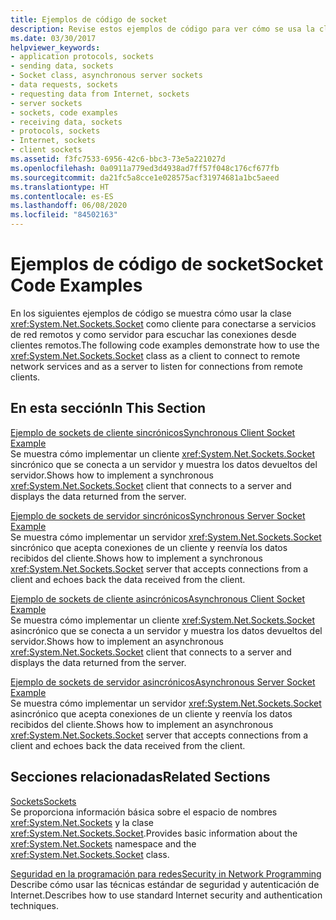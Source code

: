 ```yaml
---
title: Ejemplos de código de socket
description: Revise estos ejemplos de código para ver cómo se usa la clase Socket como cliente para conectarse a servicios de red y como servidor para escuchar las conexiones de los clientes.
ms.date: 03/30/2017
helpviewer_keywords:
- application protocols, sockets
- sending data, sockets
- Socket class, asynchronous server sockets
- data requests, sockets
- requesting data from Internet, sockets
- server sockets
- sockets, code examples
- receiving data, sockets
- protocols, sockets
- Internet, sockets
- client sockets
ms.assetid: f3fc7533-6956-42c6-bbc3-73e5a221027d
ms.openlocfilehash: 0a0911a779ed3d4938ad7ff57f048c176cf677fb
ms.sourcegitcommit: da21fc5a8cce1e028575acf31974681a1bc5aeed
ms.translationtype: HT
ms.contentlocale: es-ES
ms.lasthandoff: 06/08/2020
ms.locfileid: "84502163"
---
```

# <a name="socket-code-examples"></a><span data-ttu-id="affb7-103">Ejemplos de código de socket</span><span class="sxs-lookup"><span data-stu-id="affb7-103">Socket Code Examples</span></span>
<span data-ttu-id="affb7-104">En los siguientes ejemplos de código se muestra cómo usar la clase <xref:System.Net.Sockets.Socket> como cliente para conectarse a servicios de red remotos y como servidor para escuchar las conexiones desde clientes remotos.</span><span class="sxs-lookup"><span data-stu-id="affb7-104">The following code examples demonstrate how to use the <xref:System.Net.Sockets.Socket> class as a client to connect to remote network services and as a server to listen for connections from remote clients.</span></span>  
  
## <a name="in-this-section"></a><span data-ttu-id="affb7-105">En esta sección</span><span class="sxs-lookup"><span data-stu-id="affb7-105">In This Section</span></span>  
 [<span data-ttu-id="affb7-106">Ejemplo de sockets de cliente sincrónicos</span><span class="sxs-lookup"><span data-stu-id="affb7-106">Synchronous Client Socket Example</span></span>](synchronous-client-socket-example.md)  
 <span data-ttu-id="affb7-107">Se muestra cómo implementar un cliente <xref:System.Net.Sockets.Socket> sincrónico que se conecta a un servidor y muestra los datos devueltos del servidor.</span><span class="sxs-lookup"><span data-stu-id="affb7-107">Shows how to implement a synchronous <xref:System.Net.Sockets.Socket> client that connects to a server and displays the data returned from the server.</span></span>  
  
 [<span data-ttu-id="affb7-108">Ejemplo de sockets de servidor sincrónicos</span><span class="sxs-lookup"><span data-stu-id="affb7-108">Synchronous Server Socket Example</span></span>](synchronous-server-socket-example.md)  
 <span data-ttu-id="affb7-109">Se muestra cómo implementar un servidor <xref:System.Net.Sockets.Socket> sincrónico que acepta conexiones de un cliente y reenvía los datos recibidos del cliente.</span><span class="sxs-lookup"><span data-stu-id="affb7-109">Shows how to implement a synchronous <xref:System.Net.Sockets.Socket> server that accepts connections from a client and echoes back the data received from the client.</span></span>  
  
 [<span data-ttu-id="affb7-110">Ejemplo de sockets de cliente asincrónicos</span><span class="sxs-lookup"><span data-stu-id="affb7-110">Asynchronous Client Socket Example</span></span>](asynchronous-client-socket-example.md)  
 <span data-ttu-id="affb7-111">Se muestra cómo implementar un cliente <xref:System.Net.Sockets.Socket> asincrónico que se conecta a un servidor y muestra los datos devueltos del servidor.</span><span class="sxs-lookup"><span data-stu-id="affb7-111">Shows how to implement an asynchronous <xref:System.Net.Sockets.Socket> client that connects to a server and displays the data returned from the server.</span></span>  
  
 [<span data-ttu-id="affb7-112">Ejemplo de sockets de servidor asincrónicos</span><span class="sxs-lookup"><span data-stu-id="affb7-112">Asynchronous Server Socket Example</span></span>](asynchronous-server-socket-example.md)  
 <span data-ttu-id="affb7-113">Se muestra cómo implementar un servidor <xref:System.Net.Sockets.Socket> asincrónico que acepta conexiones de un cliente y reenvía los datos recibidos del cliente.</span><span class="sxs-lookup"><span data-stu-id="affb7-113">Shows how to implement an asynchronous <xref:System.Net.Sockets.Socket> server that accepts connections from a client and echoes back the data received from the client.</span></span>  
  
## <a name="related-sections"></a><span data-ttu-id="affb7-114">Secciones relacionadas</span><span class="sxs-lookup"><span data-stu-id="affb7-114">Related Sections</span></span>  
 [<span data-ttu-id="affb7-115">Sockets</span><span class="sxs-lookup"><span data-stu-id="affb7-115">Sockets</span></span>](sockets.md)  
 <span data-ttu-id="affb7-116">Se proporciona información básica sobre el espacio de nombres <xref:System.Net.Sockets> y la clase <xref:System.Net.Sockets.Socket>.</span><span class="sxs-lookup"><span data-stu-id="affb7-116">Provides basic information about the <xref:System.Net.Sockets> namespace and the <xref:System.Net.Sockets.Socket> class.</span></span>  
  
 [<span data-ttu-id="affb7-117">Seguridad en la programación para redes</span><span class="sxs-lookup"><span data-stu-id="affb7-117">Security in Network Programming</span></span>](security-in-network-programming.md)  
 <span data-ttu-id="affb7-118">Describe cómo usar las técnicas estándar de seguridad y autenticación de Internet.</span><span class="sxs-lookup"><span data-stu-id="affb7-118">Describes how to use standard Internet security and authentication techniques.</span></span>
